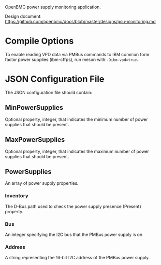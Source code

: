 OpenBMC power supply monitoring application.

Design document: https://github.com/openbmc/docs/blob/master/designs/psu-monitoring.md

# Compile Options

To enable reading VPD data via PMBus commands to IBM common form factor
power supplies (ibm-cffps), run meson with `-Dibm-vpd=true`.

# JSON Configuration File

The JSON configuration file should contain:

## MinPowerSupplies
Optional property, integer, that indicates the minimum number of power supplies
that should be present.

## MaxPowerSupplies
Optional property, integer, that indicates the maximum number of power supplies
that should be present.

## PowerSupplies
An array of power supply properties.

### Inventory
The D-Bus path used to check the power supply presence (Present) property.

### Bus
An integer specifying the I2C bus that the PMBus power supply is on.

### Address
A string representing the 16-bit I2C address of the PMBus power supply.

